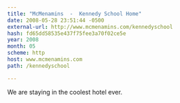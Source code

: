 ```yaml
---
title: "McMenamins  -  Kennedy School Home"
date: 2008-05-28 23:51:44 -0500
external-url: http://www.mcmenamins.com/kennedyschool
hash: fd65dd58535e437f75fee3a70f02ce5e
year: 2008
month: 05
scheme: http
host: www.mcmenamins.com
path: /kennedyschool

---
```


We are staying in the coolest hotel ever. 
